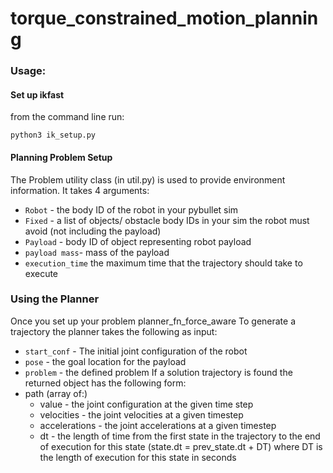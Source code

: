 # torque_constrained_motion_planning


### Usage:
#### Set up ikfast
from the command line run:
```
python3 ik_setup.py
```

#### Planning Problem Setup
The Problem utility class (in util.py) is used to provide environment information. It takes 4 arguments:
- `Robot` - the body ID of the robot in your pybullet sim
- `Fixed` - a list of objects/ obstacle body IDs in your sim the robot must avoid (not including the payload)
- `Payload` - body ID of object representing robot payload
- `payload mass`- mass of the payload 
- `execution_time` the maximum time that the trajectory should take to execute

### Using the Planner
Once you set up your problem planner_fn_force_aware To generate a trajectory the planner takes the following as input:
- `start_conf` - The initial joint configuration of the robot
- `pose` - the goal location for the payload
- `problem` - the defined problem
If a solution trajectory is found the returned object has the following form:
- path (array of:)
    - value - the joint configuration at the given time step
    - velocities - the joint velocities at a given timestep
    - accelerations - the joint accelerations at a given timestep
    - dt - the length of time from the first state in the trajectory to the end of execution for this state (state.dt = prev_state.dt + DT)
        where DT is the length of execution for this state in seconds